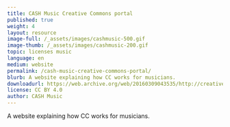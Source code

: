 ```yaml
---
title: CASH Music Creative Commons portal
published: true
weight: 4
layout: resource
image-full: /_assets/images/cashmusic-500.gif
image-thumb: /_assets/images/cashmusic-200.gif
topic: licenses music
language: en
medium: website
permalink: /cash-music-creative-commons-portal/
blurb: A website explaining how CC works for musicians.
downloadurl: https://web.archive.org/web/20160309043535/http://creativecommons.cashmusic.org/
license: CC BY 4.0
author: CASH Music
---
```


<p>A website explaining how CC works for musicians.</p>
